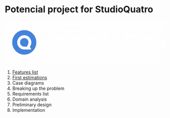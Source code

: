 # Potencial project for StudioQuatro

![Studio Quatro](docs/figures/studioquatro.png)

1. [Features list](docs/1-features_list.md)
2. [First estimations](docs/2-first_approach.md)
3. Case diagrams
4. Breaking up the problem
5. Requirements list
6. Domain analysis
7. Preliminary design
8. Implementation
